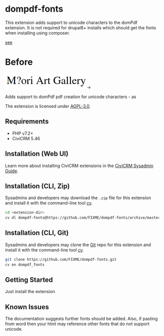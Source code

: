 # dompdf-fonts

This extension adds support to unicode characters to the domPdf
extension. It is not required for drupal8+ installs which should
get the fonts when installing using composer.

[see](https://docs.civicrm.org/installation/en/latest/general/unicode_pdf/)


#  Before
![img.png](images/img.png) ->

Adds support to domPdf pdf creation for unicode characters - as

The extension is licensed under [AGPL-3.0](LICENSE.txt).

## Requirements

* PHP v7.2+
* CiviCRM 5.46

## Installation (Web UI)

Learn more about installing CiviCRM extensions in the [CiviCRM Sysadmin Guide](https://docs.civicrm.org/sysadmin/en/latest/customize/extensions/).

## Installation (CLI, Zip)

Sysadmins and developers may download the `.zip` file for this extension and
install it with the command-line tool [cv](https://github.com/civicrm/cv).

```bash
cd <extension-dir>
cv dl dompdf-fonts@https://github.com/FIXME/dompdf-fonts/archive/master.zip
```

## Installation (CLI, Git)

Sysadmins and developers may clone the [Git](https://en.wikipedia.org/wiki/Git) repo for this extension and
install it with the command-line tool [cv](https://github.com/civicrm/cv).

```bash
git clone https://github.com/FIXME/dompdf-fonts.git
cv en dompdf_fonts
```

## Getting Started

Just install the extension

## Known Issues

The documentation suggests further fonts should be added. Also, if pasting
from word then your html may reference other fonts that do not support unicode.

